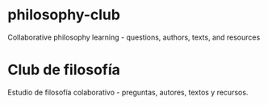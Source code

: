 # philosophy-club
Collaborative philosophy learning - questions, authors, texts, and resources

# Club de filosofía
Estudio de filosofía colaborativo - preguntas, autores, textos y recursos.